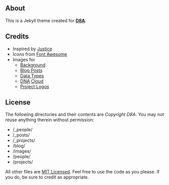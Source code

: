 ## About

This is a Jekyll theme created for **[D8A](http://d8aorg.github.io)**.

## Credits

- Inspired by [Justice](https://github.com/CloudCannon/justice-jekyll-template)
- Icons from [Font Awesome](https://github.com/FortAwesome/Font-Awesome)
- Images for
    - [Background](https://www.flickr.com/photos/79237959@N02/12210424505)
    - [Blog Posts](https://unsplash.com)
    - [Data Types](https://commons.wikimedia.org/wiki/File:Data_types_-_en.svg)
    - [DNA](http://wink-designs.com) [Cloud](http://www.tagxedo.com)
    - [Project Logos](http://logodust.com)

## License

The following directories and their contents are *Copyright D8A*. You may not reuse anything therein without permission:

- /_people/
- /_posts/
- /_projects/
- /blog/
- /images/
- /people/
- /projects/

All other files are [MIT Licensed](http://opensource.org/licenses/mit-license.html). Feel free to use the code as you please. If you do, be sure to credit as appropriate.
